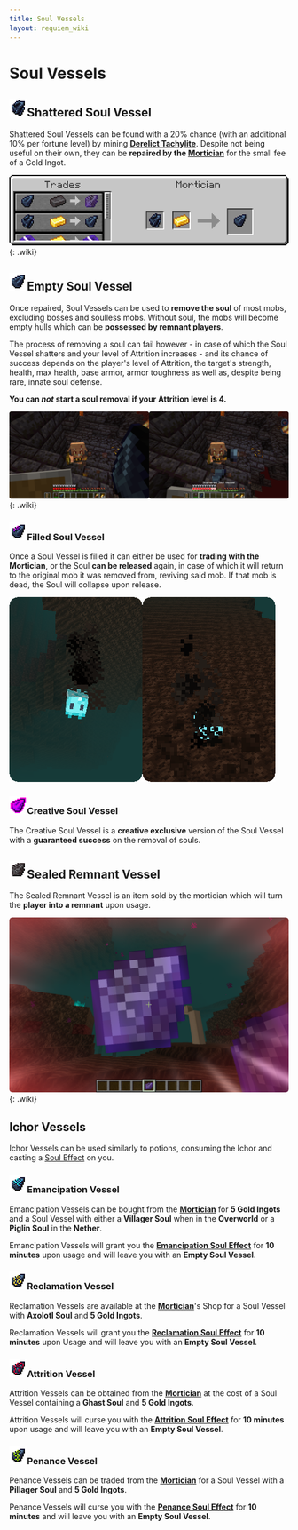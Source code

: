 ```yaml
---
title: Soul Vessels
layout: requiem_wiki
---
```


# Soul Vessels

## ![Shattered Soul Vessel](img/shattered_soul_vessel.png)Shattered Soul Vessel 

Shattered Soul Vessels can be found with a 20% chance (with an additional 10% per fortune level) by mining **[Derelict Tachylite](obelisks#derelict-tachylite)**. Despite not being useful on their own, they can be **repaired by the [Mortician](obelisks#mortician)** for the small fee of a Gold Ingot.

![Shattered Soul Vessel Trade](img/ShatteredSoulVesselTrade.png){: .wiki}



## ![Soul Vessel](img/soul_vessel.png)Empty Soul Vessel

Once repaired, Soul Vessels can be used to **remove the soul** of most mobs,
excluding bosses and soulless mobs. Without soul, the mobs will become empty hulls
which can be **possessed by remnant players**.

The process of removing a soul can fail however - in case of which the Soul Vessel shatters and
your level of Attrition increases - and its chance of success depends on the player's level of Attrition,
the target's strength, health, max health, base armor, armor toughness as well as, despite being rare,
innate soul defense.

**You can _not_ start a soul removal if your Attrition level is 4.**

![Soul Stealing](img/SoulStealing.png){: .wiki}

### ![Filled Soul Vessel](img/soul_vessel_filled.png)Filled Soul Vessel

Once a Soul Vessel is filled it can either be used for **trading with the Mortician**,
or the Soul **can be released** again, in case of which it will return to the original mob
it was removed from, reviving said mob. If that mob is dead, the Soul will collapse upon release.

![Soul](img/Soul.png)![Collapsing Soul](img/CollapsingSoul.png)



### ![Creative Soul Vessel](img/creative_soul_vessel.png)Creative Soul Vessel

The Creative Soul Vessel is a **creative exclusive** version of the Soul Vessel with a **guaranteed success** on the removal of souls.



## ![Sealed Remnant Vessel](img/sealed_remnant_vessel.png)Sealed Remnant Vessel

The Sealed Remnant Vessel is an item sold by the mortician which will turn the **player into a remnant** upon usage.

![Remnant Release](img/RemnantRelease.png){: .wiki}



## Ichor Vessels

Ichor Vessels can be used similarly to potions, consuming the Ichor and casting a [Soul Effect](effects) on you.

### ![Emancipation Vessel](img/ichor_vessel_emancipation.png)Emancipation Vessel

Emancipation Vessels can be bought from the **[Mortician](obelisks#mortician)** for **5 Gold Ingots** and a Soul Vessel with either a **Villager Soul** when in the **Overworld** or a **Piglin Soul** in the **Nether**.

Emancipation Vessels will grant you the **[Emancipation Soul Effect](effects#emancipation)** for **10 minutes** upon usage and will leave you with an **Empty Soul Vessel**.

### ![Reclamation Vessel](img/ichor_vessel_reclamation.png)Reclamation Vessel

Reclamation Vessels are available at the **[Mortician](obelisks#mortician)**'s Shop for a Soul Vessel with **Axolotl Soul** and **5 Gold Ingots**.

Reclamation Vessels will grant you the **[Reclamation Soul Effect](effects#reclamation)** for **10 minutes** upon Usage and will leave you with an **Empty Soul Vessel**.

### ![Attrition Vessel](img/ichor_vessel_attrition.png)Attrition Vessel

Attrition Vessels can be obtained from the **[Mortician](obelisks#mortician)** at the cost of a Soul Vessel containing a **Ghast Soul** and **5 Gold Ingots**.

Attrition Vessels will curse you with the **[Attrition Soul Effect](effects#attrition)** for **10 minutes** upon usage and will leave you with an **Empty Soul Vessel**.

### ![Penance Vessel](img/ichor_vessel_penance.png)Penance Vessel

Penance Vessels can be traded from the **[Mortician](obelisks#mortician)** for a Soul Vessel with a **Pillager Soul** and **5 Gold Ingots**.

Penance Vessels will curse you with the **[Penance Soul Effect](effects#penance)** for **10 minutes** and will leave you with an **Empty Soul Vessel**.
